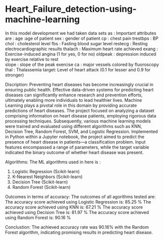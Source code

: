 # Heart_Failure_detection-using-machine-learning
In this model development we had taken data sets as :
Important attributes are :
age :age of patient
sex : gender of patient
cp : chest pain 
trestbps : BP
chol : cholesterol level 
fbs : Fasting blood sugar level
restecg : Resting electrocardiographic results 
thalach : Maximum heart rate achieved
exang : Exercise-induced angina (1 for yes, 0 for no) 
oldpeak : depression induced by exercise relative to rest  
slope : slope of the peak exercise 
ca :  major vessels colored by fluoroscopy
thal : Thalassemia
target: Level of heart attack (0.1 for lesser and 0.9 for stronger) 

Discription:
Preventing heart diseases has become increasingly crucial in ensuring public health. Effective data-driven systems for predicting heart diseases can significantly enhance research and prevention efforts, ultimately enabling more individuals to lead healthier lives. Machine Learning plays a pivotal role in this domain by providing accurate predictions of heart diseases.
The project focused on analyzing a dataset comprising information on heart disease patients, employing rigorous data processing techniques. Subsequently, various machine learning models were trained and evaluated using different algorithms such as KNN, Decision Tree, Random Forest, SVM, and Logistic Regression.
Implemented in Python within a Jupyter notebook, the project aimed to predict the presence of heart disease in patients—a classification problem. Input features encompassed a range of parameters, while the target variable indicated the binary outcome of whether heart disease was present.

Algorithms:
The ML algorithms used in here is :
1. Logistic Regression (Scikit-learn)
2. K-Nearest Neighbors (Scikit-learn)
3. Decision Tree (Scikit-learn)
4. Random Forest (Scikit-learn)

Outcomes in terms of accuracy:
The outcomes of all agorithms tested are:
The accuracy score achieved using Logistic Regression is: 85.25 %
The accuracy score achieved using KNN is: 67.21 %
The accuracy score achieved using Decision Tree is: 81.97 %
The accuracy score achieved using Random Forest is: 90.16 %

Conclustion:
The achieved accuracy rate was 90.16% with the Random Forest algorithm, indicating promising results in predicting heart disease.
